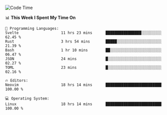 <!-- [![Top Langs](https://github-readme-stats.vercel.app/api/top-langs/?username=gagahsyuja&theme=dracula&hide_border=true&border_radius=7)](https://github.com/anuraghazra/github-readme-stats) -->

<!--START_SECTION:waka-->
![Code Time](http://img.shields.io/badge/Code%20Time-1%2C094%20hrs%2044%20mins-blue)

📊 **This Week I Spent My Time On** 

```text
💬 Programming Languages: 
Svelte                   11 hrs 23 mins      ████████████████░░░░░░░░░   62.45 % 
Rust                     3 hrs 54 mins       █████░░░░░░░░░░░░░░░░░░░░   21.39 % 
Bash                     1 hr 10 mins        ██░░░░░░░░░░░░░░░░░░░░░░░   06.47 % 
JSON                     24 mins             █░░░░░░░░░░░░░░░░░░░░░░░░   02.27 % 
TOML                     23 mins             █░░░░░░░░░░░░░░░░░░░░░░░░   02.16 % 

🔥 Editors: 
Neovim                   18 hrs 14 mins      █████████████████████████   100.00 % 

💻 Operating System: 
Linux                    18 hrs 14 mins      █████████████████████████   100.00 % 
```


<!--END_SECTION:waka-->
